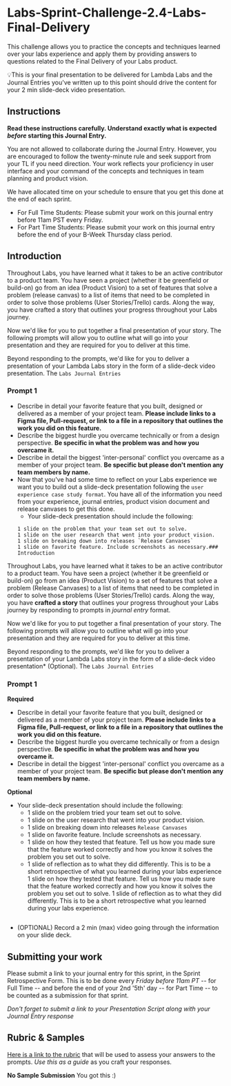 # Labs-Sprint-Challenge-2.4-Labs-Final-Delivery

This challenge allows you to practice the concepts and techniques learned over your labs experience and apply them by providing answers to questions related to the Final Delivery of your Labs product.

💡This is your final presentation to be delivered for Lambda Labs and the Journal Entries you've written up to this point should drive the content for your 2 min slide-deck video presentation.

## Instructions

**Read these instructions carefully. Understand exactly what is expected _before_ starting this Journal Entry.**

You are not allowed to collaborate during the Journal Entry. However, you are encouraged to follow the twenty-minute rule and seek support from your TL if you need direction. Your work reflects your proficiency in user interface and your command of the concepts and techniques in team planning and product vision.

We have allocated time on your schedule to ensure that you get this done at the end of each sprint.

- For Full Time Students: Please submit your work on this journal entry before 11am PST every Friday.
- For Part Time Students: Please submit your work on this journal entry before the end of your B-Week Thursday class period.

## Introduction

Throughout Labs, you have learned what it takes to be an active contributor to a product team. You have seen a project (whether it be greenfield or build-on) go from an idea (Product Vision) to a set of features that solve a problem (release canvas) to a list of items that need to be completed in order to solve those problems (User Stories/Trello) cards. Along the way, you have crafted a story that outlines your progress throughout your Labs journey.

Now we'd like for you to put together a final presentation of your story. The following prompts will allow you to outline what will go into your presentation and they are required for you to deliver at this time.

Beyond responding to the prompts, we'd like for you to deliver a presentation of your Lambda Labs story in the form of a slide-deck video presentation. The `Labs Journal Entries`

### Prompt 1

- Describe in detail your favorite feature that you built, designed or delivered as a member of your project team. **Please include links to a Figma file, Pull-request, or link to a file in a repository that outlines the work you did on this feature.**
- Describe the biggest hurdle you overcame technically or from a design perspective. **Be specific in what the problem was and how you overcame it.**
- Describe in detail the biggest 'inter-personal' conflict you overcame as a member of your project team. **Be specific but please don't mention any team members by name.**
- Now that you've had some time to reflect on your Labs experience we want you to build out a slide-deck presentation following the `user experience case study format`. You have all of the information you need from your experience, journal entries, product vision document and release canvases to get this done.
  - Your slide-deck presentation should include the following:
  ```
  1 slide on the problem that your team set out to solve.
  1 slide on the user research that went into your product vision.
  1 slide on breaking down into releases `Release Canvases`
  1 slide on favorite feature. Include screenshots as necessary.### Introduction

Throughout Labs, you have learned what it takes to be an active contributor to a product team. You have seen a project (whether it be greenfield or build-on) go from an idea (Product Vision) to a set of features that solve a problem (Release Canvases) to a list of items that need to be completed in order to solve those problems (User Stories/Trello) cards. Along the way, you have **crafted a story** that outlines your progress throughout your Labs journey by responding to prompts in *journal entry* format. 

Now we'd like for you to put together a final presentation of your story. The following prompts will allow you to outline what will go into your presentation and they are required for you to deliver at this time. 

Beyond responding to the prompts, we'd like for you to deliver a presentation of your Lambda Labs story in the form of a slide-deck video presentation* (Optional). The `Labs Journal Entries`

### Prompt 1

**Required**

- Describe in detail your favorite feature that you built, designed or delivered as a member of your project team. **Please include links to a Figma file, Pull-request, or link to a file in a repository that outlines the work you did on this feature.**
- Describe the biggest hurdle you overcame technically or from a design perspective. **Be specific in what the problem was and how you overcame it.**
- Describe in detail the biggest 'inter-personal' conflict you overcame as a member of your project team. **Be specific but please don't mention any team members by name.**

**Optional**

- Your slide-deck presentation should include the following:
    - 1 slide on the problem tried your team set out to solve.
    - 1 slide on the user research that went into your product vision.
    - 1 slide on breaking down into releases `Release Canvases`
    - 1 slide on favorite feature. Include screenshots as necessary.
    - 1 slide on how they tested that feature. Tell us how you made sure that the feature worked correctly and how you know it solves the problem you set out to solve.
    - 1 slide of reflection as to what they did differently. This is to be a short retrospective of what you learned during your labs experience
  1 slide on how they tested that feature. Tell us how you made sure that the feature worked correctly and how you know it solves the problem you set out to solve.
  1 slide of reflection as to what they did differently. This is to be a short retrospective what you learned during your labs experience.
  ```
- (OPTIONAL) Record a 2 min (max) video going through the information on your slide deck.

## Submitting your work

Please submit a link to your journal entry for this sprint, in the Sprint Retrospective Form. This is to be done every _Friday before 11am PT_ -- for Full Time -- and before the end of your 2nd '5th' day -- for Part Time -- to be counted as a submission for that sprint.

_Don't forget to submit a link to your *Presentation Script* along with your Journal Entry response_

## Rubric & Samples

[Here is a link to the rubric]() that will be used to assess your answers to the prompts. _Use this as a guide_ as you craft your responses.

**No Sample Submission** You got this :) 
